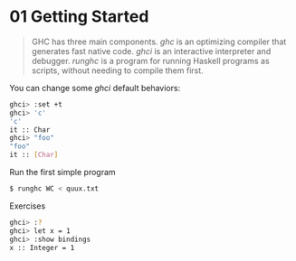 # 01 Getting Started

> GHC has three main components.
>   *ghc* is an optimizing compiler that generates fast native code.
>   *ghci* is an interactive interpreter and debugger.
>   *runghc* is a program for running Haskell programs as scripts, without needing to compile them first.

You can change some *ghci* default behaviors:
```bash
ghci> :set +t
ghci> 'c'
'c'
it :: Char
ghci> "foo"
"foo"
it :: [Char]
```

Run the first simple program
```bash
$ runghc WC < quux.txt
```

Exercises
```bash
ghci> :?
ghci> let x = 1
ghci> :show bindings
x :: Integer = 1
```